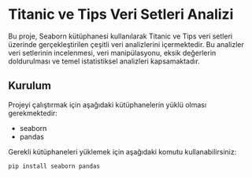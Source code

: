 # Titanic ve Tips Veri Setleri Analizi

Bu proje, Seaborn kütüphanesi kullanılarak Titanic ve Tips veri setleri üzerinde gerçekleştirilen çeşitli veri analizlerini içermektedir. Bu analizler veri setlerinin incelenmesi, veri manipülasyonu, eksik değerlerin doldurulması ve temel istatistiksel analizleri kapsamaktadır.

## Kurulum

Projeyi çalıştırmak için aşağıdaki kütüphanelerin yüklü olması gerekmektedir:

- seaborn
- pandas

Gerekli kütüphaneleri yüklemek için aşağıdaki komutu kullanabilirsiniz:

```bash
pip install seaborn pandas
